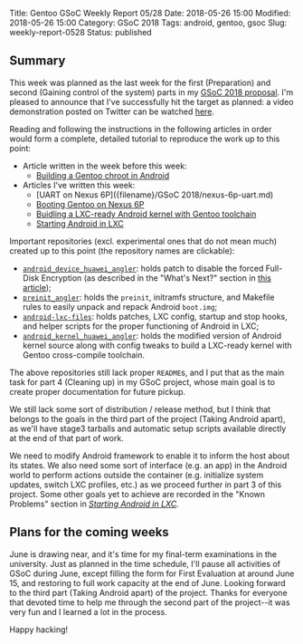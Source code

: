 Title: Gentoo GSoC Weekly Report 05/28
Date: 2018-05-26 15:00
Modified: 2018-05-26 15:00
Category: GSoC 2018
Tags: android, gentoo, gsoc
Slug: weekly-report-0528
Status: published

## Summary

This week was planned as the last week for the first (Preparation) and second (Gaining control of the system) parts in my [GSoC 2018 proposal](https://docs.google.com/document/d/1v3yA4rkex5DGiPmdlXOSse5QZrZAL8QDJFNY2fFAMRY/edit).  I'm pleased to announce that I've successfully hit the target as planned: a video demonstration posted on Twitter can be watched [here](https://twitter.com/KireinaHoro/status/1000328318497902593). 

Reading and following the instructions in the following articles in order would form a complete, detailed tutorial to reproduce the work up to this point:

  * Article written in the week before this week:
    * [Building a Gentoo chroot in Android]({filename}/Gentoo/building-gentoo-chroot-in-android.md)
  * Articles I've written this week:
	* [UART on Nexus 6P]({filename}/GSoC 2018/nexus-6p-uart.md)
	* [Booting Gentoo on Nexus 6P]({filename}/Gentoo/booting-gentoo-on-nexus-6p.md)
	* [Buidling a LXC-ready Android kernel with Gentoo toolchain]({filename}/Android/building-lxc-ready-kernel.md)
	* [Starting Android in LXC]({filename}/Android/starting-android-in-lxc.md)
	
Important repositories (excl. experimental ones that do not mean much) created up to this point (the repository names are clickable):

  * [`android_device_huawei_angler`](https://github.com/KireinaHoro/android_device_huawei_angler): holds patch to disable the forced Full-Disk Encryption (as described in the "What's Next?" section in [this article]({filename}/Android/analysis-of-android-cryptfs.md));
  * [`preinit_angler`](https://github.com/KireinaHoro/preinit_angler): holds the `preinit`, initramfs structure, and Makefile rules to easily unpack and repack Android `boot.img`;
  * [`android-lxc-files`](https://github.com/KireinaHoro/android-lxc-files): holds patches, LXC config, startup and stop hooks, and helper scripts for the proper functioning of Android in LXC;
  * [`android_kernel_huawei_angler`](https://github.com/KireinaHoro/android_kernel_huawei_angler): holds the modified version of Android kernel source along with config tweaks to build a LXC-ready kernel with Gentoo cross-compile toolchain.
  
The above repositories still lack proper `README`s, and I put that as the main task for part 4 (Cleaning up) in my GSoC project, whose main goal is to create proper documentation for future pickup.
  
We still lack some sort of distribution / release method, but I think that belongs to the goals in the third part of the project (Taking Android apart), as we'll have stage3 tarballs and automatic setup scripts available directly at the end of that part of work.

We need to modify Android framework to enable it to inform the host about its states.  We also need some sort of interface (e.g. an app) in the Android world to perform actions outside the container (e.g. initialize system updates, switch LXC profiles, etc.) as we proceed further in part 3 of this project.  Some other goals yet to achieve are recorded in the "Known Problems" section in _[Starting Android in LXC]({filename}/Android/starting-android-in-lxc.md)_.

## Plans for the coming weeks

June is drawing near, and it's time for my final-term examinations in the university.  Just as planned in the time schedule, I'll pause all activities of GSoC during June, except filling the form for First Evaluation at around June 15, and restoring to full work capacity at the end of June.  Looking forward to the third part (Taking Android apart) of the project.  Thanks for everyone that devoted time to help me through the second part of the project--it was very fun and I learned a lot in the process.

Happy hacking!
